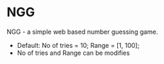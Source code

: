 # NGG
NGG - a simple web based number guessing game.

- Default: No of tries = 10; Range = [1, 100];
- No of tries and Range can be modifies
